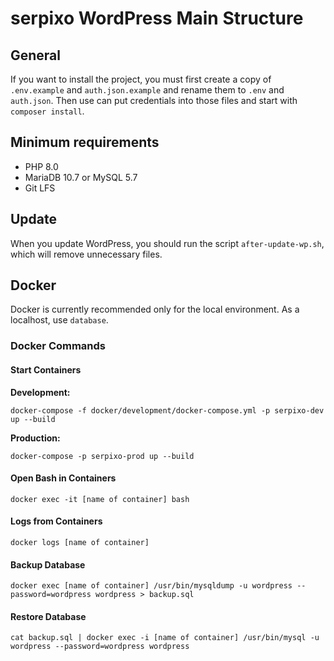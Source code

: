 # serpixo WordPress Main Structure

## General

If you want to install the project, you must first create a copy of `.env.example` and `auth.json.example` and rename them to `.env` and `auth.json`. Then use can put credentials into those files and start with `composer install`.

## Minimum requirements

- PHP 8.0
- MariaDB 10.7 or MySQL 5.7
- Git LFS

## Update

When you update WordPress, you should run the script `after-update-wp.sh`, which will remove unnecessary files.

## Docker

Docker is currently recommended only for the local environment. As a localhost, use `database`.

### Docker Commands

#### Start Containers

**Development:**
```
docker-compose -f docker/development/docker-compose.yml -p serpixo-dev up --build
```

**Production:**
```
docker-compose -p serpixo-prod up --build
```

#### Open Bash in Containers

```
docker exec -it [name of container] bash
```

#### Logs from Containers

```
docker logs [name of container]
```

#### Backup Database

```
docker exec [name of container] /usr/bin/mysqldump -u wordpress --password=wordpress wordpress > backup.sql
```

#### Restore Database

```
cat backup.sql | docker exec -i [name of container] /usr/bin/mysql -u wordpress --password=wordpress wordpress
```
